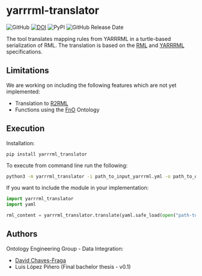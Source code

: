 # yarrrml-translator

![GitHub](https://img.shields.io/github/license/oeg-upm/yarrrml-translator?style=flat)
[![DOI](https://zenodo.org/badge/DOI/10.5281/zenodo.7024501.svg)](https://doi.org/10.5281/zenodo.7024501)
![PyPI](https://img.shields.io/pypi/v/yarrrml-translator?style=flat)
![GitHub Release Date](https://img.shields.io/github/release-date/oeg-upm/yarrrml-translator)

The tool translates mapping rules from YARRRML in a turtle-based serialization of RML. The translation is based 
on the [RML](https://rml.io/specs/rml/) and [YARRRML](https://rml.io/yarrrml/spec/) specifications.

## Limitations
We are working on including the following features which are not yet implemented:
- Translation to [R2RML](https://www.w3.org/TR/r2rml)
- Functions using the [FnO](https://fno.io/) Ontology

## Execution

Installation:
```
pip install yarrrml_translator
```

To execute from command line run the following:
```bash
python3 -m yarrrml_translator -i path_to_input_yarrrml.yml -o path_to_output_rml.rml
```

If you want to include the module in your implementation:
```python
import yarrrml_translator
import yaml

rml_content = yarrrml_translator.translate(yaml.safe_load(open("path-to-yarrrml")))
```

## Authors
Ontology Engineering Group - Data Integration:
- [David Chaves-Fraga](mailto:david.chaves@upm.es)
- Luis López Piñero (Final bachelor thesis - v0.1)



